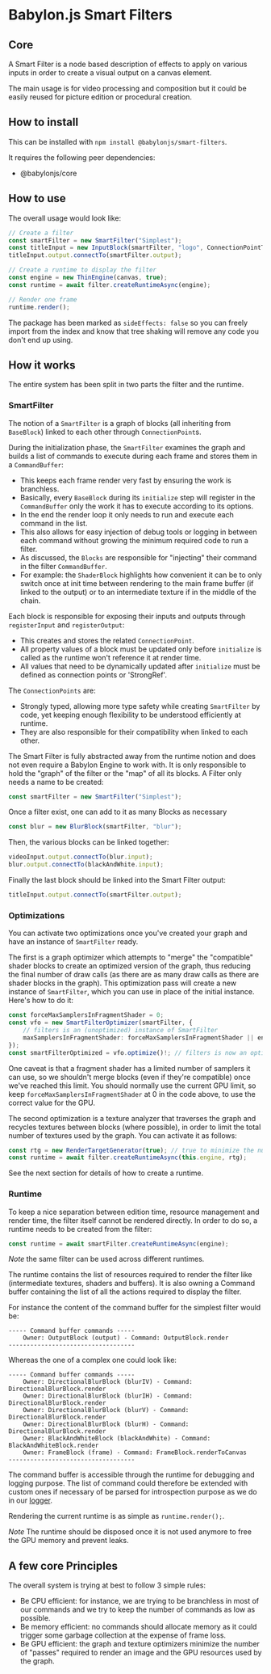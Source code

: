 # Babylon.js Smart Filters

## Core

A Smart Filter is a node based description of effects to apply on various inputs in order to create a visual output on a canvas element.

The main usage is for video processing and composition but it could be easily reused for picture edition or procedural creation.

## How to install

This can be installed with `npm install @babylonjs/smart-filters`.

It requires the following peer dependencies:

-   @babylonjs/core

## How to use

The overall usage would look like:

```typescript
// Create a filter
const smartFilter = new SmartFilter("Simplest");
const titleInput = new InputBlock(smartFilter, "logo", ConnectionPointType.Texture, logoTexture);
titleInput.output.connectTo(smartFilter.output);

// Create a runtime to display the filter
const engine = new ThinEngine(canvas, true);
const runtime = await filter.createRuntimeAsync(engine);

// Render one frame
runtime.render();
```

The package has been marked as `sideEffects: false` so you can freely import from the index and know that tree shaking will remove any code you don't end up using.

## How it works

The entire system has been split in two parts the filter and the runtime.

### SmartFilter

The notion of a `SmartFilter` is a graph of blocks (all inheriting from `BaseBlock`) linked to each other through `ConnectionPoint`s.

During the initialization phase, the `SmartFilter` examines the graph and builds a list of commands to execute during each frame and stores them in a `CommandBuffer`:

-   This keeps each frame render very fast by ensuring the work is branchless.
-   Basically, every `BaseBlock` during its `initialize` step will register in the `CommandBuffer` only the work it has to execute according to its options.
-   In the end the render loop it only needs to run and execute each command in the list.
-   This also allows for easy injection of debug tools or logging in between each command without growing the minimum required code to run a filter.
-   As discussed, the `Blocks` are responsible for "injecting" their command in the filter `CommandBuffer`.
-   For example: the `ShaderBlock` highlights how convenient it can be to only switch once at init time between rendering to the main frame buffer (if linked to the output) or to an intermediate texture if in the middle of the chain.

Each block is responsible for exposing their inputs and outputs through `registerInput` and `registerOutput`:

-   This creates and stores the related `ConnectionPoint`.
-   All property values of a block must be updated only before `initialize` is called as the runtime won't reference it at render time.
-   All values that need to be dynamically updated after `initialize` must be defined as connection points or 'StrongRef'.

The `ConnectionPoints` are:

-   Strongly typed, allowing more type safety while creating `SmartFilter` by code, yet keeping enough flexibility to be understood efficiently at runtime.
-   They are also responsible for their compatibility when linked to each other.

The Smart Filter is fully abstracted away from the runtime notion and does not even require a Babylon Engine to work with. It is only responsible to hold the "graph" of the filter or the "map" of all its blocks. A Filter only needs a name to be created:

```typescript
const smartFilter = new SmartFilter("Simplest");
```

Once a filter exist, one can add to it as many Blocks as necessary

```typescript
const blur = new BlurBlock(smartFilter, "blur");
```

Then, the various blocks can be linked together:

```typescript
videoInput.output.connectTo(blur.input);
blur.output.connectTo(blackAndWhite.input);
```

Finally the last block should be linked into the Smart Filter output:

```typescript
titleInput.output.connectTo(smartFilter.output);
```

### Optimizations

You can activate two optimizations once you've created your graph and have an instance of `SmartFilter` ready.

The first is a graph optimizer which attempts to "merge" the "compatible" shader blocks to create an optimized version of the graph, thus reducing the final number of draw calls (as there are as many draw calls as there are shader blocks in the graph). This optimization pass will create a new instance of `SmartFilter`, which you can use in place of the initial instance. Here's how to do it:

```typescript
const forceMaxSamplersInFragmentShader = 0;
const vfo = new SmartFilterOptimizer(smartFilter, {
    // filters is an (unoptimized) instance of SmartFilter
    maxSamplersInFragmentShader: forceMaxSamplersInFragmentShader || engine.getCaps().maxTexturesImageUnits,
});
const smartFilterOptimized = vfo.optimize()!; // filters is now an optimized instance of SmartFilter
```

One caveat is that a fragment shader has a limited number of samplers it can use, so we shouldn't merge blocks (even if they're compatible) once we've reached this limit. You should normally use the current GPU limit, so keep `forceMaxSamplersInFragmentShader` at 0 in the code above, to use the correct value for the GPU.

The second optimization is a texture analyzer that traverses the graph and recycles textures between blocks (where possible), in order to limit the total number of textures used by the graph. You can activate it as follows:

```typescript
const rtg = new RenderTargetGenerator(true); // true to minimize the number of textures created
const runtime = await filter.createRuntimeAsync(this.engine, rtg);
```

See the next section for details of how to create a runtime.

### Runtime

To keep a nice separation between edition time, resource management and render time, the filter itself cannot be rendered directly. In order to do so, a runtime needs to be created from the filter:

```typescript
const runtime = await smartFilter.createRuntimeAsync(engine);
```

_Note_ the same filter can be used across different runtimes.

The runtime contains the list of resources required to render the filter like (intermediate textures, shaders and buffers). It is also owning a Command buffer containing the list of all the actions required to display the filter.

For instance the content of the command buffer for the simplest filter would be:

```
----- Command buffer commands -----
    Owner: OutputBlock (output) - Command: OutputBlock.render
-----------------------------------
```

Whereas the one of a complex one could look like:

```
----- Command buffer commands -----
    Owner: DirectionalBlurBlock (blurIV) - Command: DirectionalBlurBlock.render
    Owner: DirectionalBlurBlock (blurIH) - Command: DirectionalBlurBlock.render
    Owner: DirectionalBlurBlock (blurV) - Command: DirectionalBlurBlock.render
    Owner: DirectionalBlurBlock (blurH) - Command: DirectionalBlurBlock.render
    Owner: BlackAndWhiteBlock (blackAndWhite) - Command: BlackAndWhiteBlock.render
    Owner: FrameBlock (frame) - Command: FrameBlock.renderToCanvas
-----------------------------------
```

The command buffer is accessible through the runtime for debugging and logging purpose. The list of command could therefore be extended with custom ones if necessary of be parsed for introspection purpose as we do in our [logger](./src/command/commandBufferDebugger.ts).

Rendering the current runtime is as simple as `runtime.render();`.

_Note_ The runtime should be disposed once it is not used anymore to free the GPU memory and prevent leaks.

## A few core Principles

The overall system is trying at best to follow 3 simple rules:

-   Be CPU efficient: for instance, we are trying to be branchless in most of our commands and we try to keep the number of commands as low as possible.
-   Be memory efficient: no commands should allocate memory as it could trigger some garbage collection at the expense of frame loss.
-   Be GPU efficient: the graph and texture optimizers minimize the number of "passes" required to render an image and the GPU resources used by the graph.
